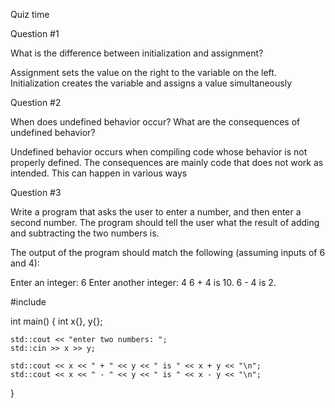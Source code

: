 Quiz time

Question #1

What is the difference between initialization and assignment?

Assignment sets the value on the right to the variable on the left. Initialization creates the variable and assigns a value simultaneously 

Question #2

When does undefined behavior occur? What are the consequences of undefined behavior?

Undefined behavior occurs when compiling code whose behavior is not properly defined. The consequences are mainly code that does not work as intended. This can happen in various ways 

Question #3

Write a program that asks the user to enter a number, and then enter a second number. The program should tell the user what the result of adding and subtracting the two numbers is.

The output of the program should match the following (assuming inputs of 6 and 4):

Enter an integer: 6
Enter another integer: 4
6 + 4 is 10.
6 - 4 is 2.

#include <iostream>


int main() {
    int x{}, y{};

    std::cout << "enter two numbers: ";
    std::cin >> x >> y;

    std::cout << x << " + " << y << " is " << x + y << "\n";
    std::cout << x << " - " << y << " is " << x - y << "\n";

}
